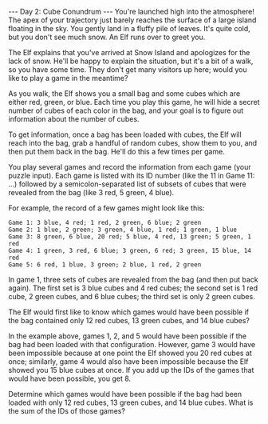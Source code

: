 --- Day 2: Cube Conundrum ---
You're launched high into the atmosphere! The apex of your trajectory just
barely reaches the surface of a large island floating in the sky. You gently
land in a fluffy pile of leaves. It's quite cold, but you don't see much snow.
An Elf runs over to greet you.

The Elf explains that you've arrived at Snow Island and apologizes for the lack
of snow. He'll be happy to explain the situation, but it's a bit of a walk,
so you have some time. They don't get many visitors up here; would you like to
play a game in the meantime?

As you walk, the Elf shows you a small bag and some cubes which are either red,
green, or blue. Each time you play this game, he will hide a secret number of
cubes of each color in the bag, and your goal is to figure out information
about the number of cubes.

To get information, once a bag has been loaded with cubes, the Elf will reach 
into the bag, grab a handful of random cubes, show them to you, and then put 
them back in the bag. He'll do this a few times per game.

You play several games and record the information from each game (your puzzle 
input). Each game is listed with its ID number (like the 11 in Game 11: ...) 
followed by a semicolon-separated list of subsets of cubes that were revealed 
from the bag (like 3 red, 5 green, 4 blue).

For example, the record of a few games might look like this:

```
Game 1: 3 blue, 4 red; 1 red, 2 green, 6 blue; 2 green
Game 2: 1 blue, 2 green; 3 green, 4 blue, 1 red; 1 green, 1 blue
Game 3: 8 green, 6 blue, 20 red; 5 blue, 4 red, 13 green; 5 green, 1 red
Game 4: 1 green, 3 red, 6 blue; 3 green, 6 red; 3 green, 15 blue, 14 red
Game 5: 6 red, 1 blue, 3 green; 2 blue, 1 red, 2 green
```

In game 1, three sets of cubes are revealed from the bag (and then put back 
again). The first set is 3 blue cubes and 4 red cubes; the second set is 1 red
cube, 2 green cubes, and 6 blue cubes; the third set is only 2 green cubes.

The Elf would first like to know which games would have been possible if the 
bag contained only 12 red cubes, 13 green cubes, and 14 blue cubes?

In the example above, games 1, 2, and 5 would have been possible if the bag had 
been loaded with that configuration. However, game 3 would have been impossible
because at one point the Elf showed you 20 red cubes at once; similarly, game 4 
would also have been impossible because the Elf showed you 15 blue cubes at
once. If you add up the IDs of the games that would have been possible, you get
8.

Determine which games would have been possible if the bag had been loaded with 
only 12 red cubes, 13 green cubes, and 14 blue cubes. What is the sum of the 
IDs of those games?
